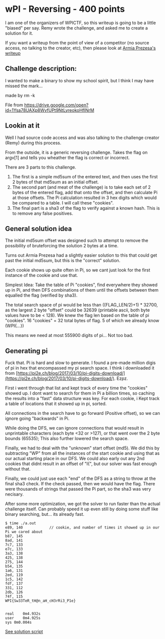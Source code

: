 # wPI - Reversing - 400 points

I am one of the organizers of WPICTF, so this writeup is going to be a little "biased" per say. Remy wrote the challenge, and asked me to create a solution for it.

If you want a writeup from the point of view of a competitor (no source access, no talking to the creator, etc), then please look at [Armia Prezesa's writeup](https://wiki.armiaprezesa.pl/books/wpictf2019/page/wpi)

## Challenge description:

I wanted to make a binary to show my school spirit, but I think I may have missed the mark...

made by rm -k

File from https://drive.google.com/open?id=1Ysa78UAXp8WvfUPt9NtLyreokoHfINrM

## Lookin at it

Well I had source code access and was also talking to the challenge creator (Remy) during this process.

From the outside, it is a generic reversing challenge. Takes the flag on argv[1] and tells you wheather the flag is correct or incorrect.

There are 3 parts to this challenge.

1. The first is a simple md5sum of the entered text, and then uses the first 2 bytes of that md5sum as an initial offset.
2. The second part (and meat of the challenge) is to take each set of 2 bytes of the entered flag, add that onto the offset, and then calculate Pi at those offsets. The Pi calculation resulted in 3 hex digits which would be compared to a table. I will call these "cookies".
3. The final part is a sha3 of the flag to verify against a known hash. This is to remove any false positives.

## General solution idea


The initial md5sum offset was designed such to attempt to remove the possibility of bruteforcing the solution 2 bytes at a time.

Turns out Armia Prezesa had a slightly easier solution to this that could get past the initial md5sum, but this is the "correct" solution. 

Each cookie shows up quite often in Pi, so we cant just look for the first instance of the cookie and use that.

Simplest Idea: Take the table of Pi "cookies", find everywhere they showed up in Pi, and then DFS combinations of them until the offsets between them equalled the flag (verified by sha3).

The total search space of pi would be less than ((FLAG_LEN/2)+1) * 32700, as the largest 2 byte "offset" could be 32639 (printable ascii, both byte values have to be < 128). We knew the flag len based on the table of pi "cookies". 16 "cookies" = 32 total bytes of flag. 5 of which we already know (WPI{...})

This means we need at most 555900 digits of pi... Not too bad.

## Generating pi
Fuck that. Pi is hard and slow to generate. I found a pre-made million digis of pi in hex that encompassed my pi search space. I think i downloaded it from [https://pi2e.ch/blog/2017/03/10/pi-digits-download/](https://pi2e.ch/blog/2017/03/10/pi-digits-download/). Ezpz.

First i went through that list and kept track of every time the "cookies" showed up. I dont want to search for them in Pi a billion times, so caching the results into a "fast" data structure was key. For each cookie, i Kept track a table of locations that it showed up in pi, sorted.

All connections in the search have to go forward (Positive offset), so we can ignore going "backwards" in Pi.

While doing the DFS, we can ignore connections that would result in unprintable characters (each byte <32 or >127), or that went over the 2 byte bounds (65535); This also further lowered the search space.

Finally, we had to deal with the "unknown" start offset (md5). We did this by subtracting "WP" from all the instances of the start cookie and using that as our actual starting place in our DFS. We could also early out any 2nd cookies that didnt result in an offset of "I{", but our solver was fast enough without that.

Finally, we could just use each "end" of the DFS as a string to throw at the final sha3 check. If the check passed, then we would have the flag. There were thousands of strings that passed the Pi part, so the sha3 was very necisary.

After some more optimization, we got the solver to run faster than the actual challenge itself. Can probably speed it up even still by doing some stuff like binary searching, but... its already fast.

```
$ time ./a.out 
e89, 140			// cookie, and number of times it showed up in our Pi we cared about
b87, 145
8ad, 141
7c7, 133
e7c, 133
3a3, 138
425, 138
275, 144
b54, 135
1a6, 131
2ed, 119
1c5, 142
fdf, 137
331, 112
2db, 126
74f, 115
WPI{Sw33TeR_tH@n_aH_cH3rRi3_P1e}


real	0m4.932s
user	0m4.925s
sys	0m0.004s
```

[See solution script](solve.c)
